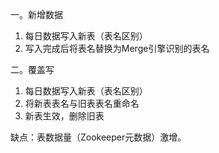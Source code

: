 一。新增数据

1. 每日数据写入新表（表名区别）
2. 写入完成后将表名替换为Merge引擎识别的表名

二。覆盖写

1. 每日数据写入新表（表名区别）
2. 将新表表名与旧表表名重命名
3. 新表生效，删除旧表



缺点：表数据量（Zookeeper元数据）激增。